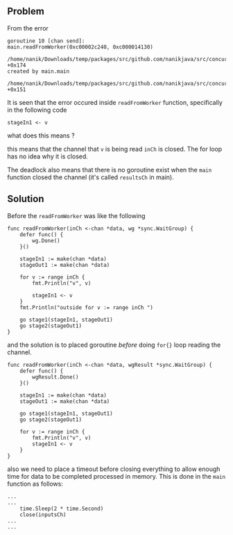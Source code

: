 Problem
---

From the error

```
goroutine 10 [chan send]:
main.readFromWorker(0xc00002c240, 0xc000014130)
        /home/nanik/Downloads/temp/packages/src/github.com/nanikjava/src/concurrency/problem4/problematic/main.go:41 +0x174
created by main.main
        /home/nanik/Downloads/temp/packages/src/github.com/nanikjava/src/concurrency/problem4/problematic/main.go:77 +0x151
```

It is seen that the error occured inside `readFromWorker` function, specifically in the following code
```
stageIn1 <- v
```

what does this means ?

this means that the channel that `v` is being read `inCh` is closed. The for loop has no idea why it is closed.

The deadlock also means that there is no goroutine exist when the `main` function closed the channel (it's called `resultsCh` in main).  

Solution
----
Before the `readFromWorker` was like the following

```
func readFromWorker(inCh <-chan *data, wg *sync.WaitGroup) {
	defer func() {
		wg.Done()
	}()

	stageIn1 := make(chan *data)
	stageOut1 := make(chan *data)

	for v := range inCh {
		fmt.Println("v", v)

		stageIn1 <- v
	}
	fmt.Println("outside for v := range inCh ")

	go stage1(stageIn1, stageOut1)
	go stage2(stageOut1)
}
```

and the solution is to placed goroutine _before_ doing `for{}` loop reading the channel.

```
func readFromWorker(inCh <-chan *data, wgResult *sync.WaitGroup) {
	defer func() {
		wgResult.Done()
	}()

	stageIn1 := make(chan *data)
	stageOut1 := make(chan *data)

	go stage1(stageIn1, stageOut1)
	go stage2(stageOut1)

	for v := range inCh {
		fmt.Println("v", v)
		stageIn1 <- v
	}
}
```

also we need to place a timeout before closing everything to allow enough time for data to be completed processed in memory. This is done in
the `main` function as follows:

```
...
...
	time.Sleep(2 * time.Second)
	close(inputsCh)
...
...
```
